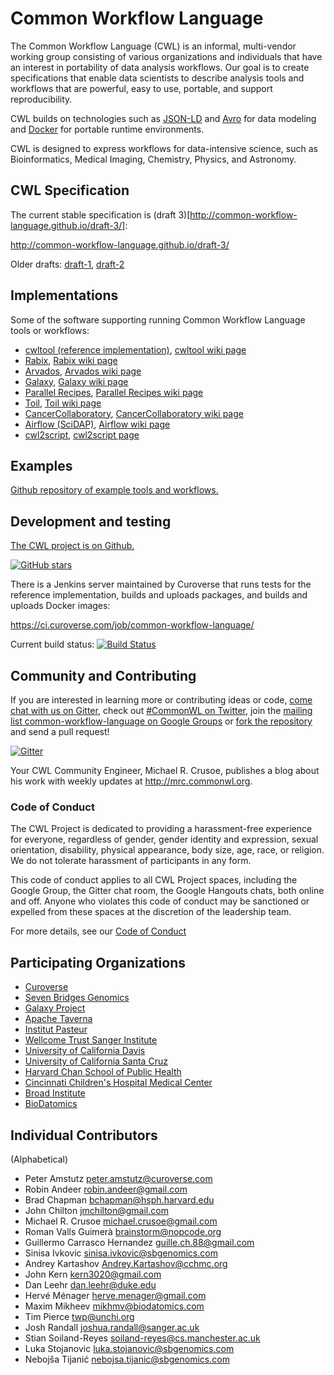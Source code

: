 Common Workflow Language
========================

The Common Workflow Language (CWL) is an informal, multi-vendor working group
consisting of various organizations and individuals that have an interest in
portability of data analysis workflows.  Our goal is to create specifications
that enable data scientists to describe analysis tools and workflows that are
powerful, easy to use, portable, and support reproducibility.

CWL builds on technologies such as [JSON-LD](http://json-ld.org) and
[Avro](https://avro.apache.org/) for data modeling and
[Docker](http://docker.com) for portable runtime environments.

CWL is designed to express workflows for data-intensive science, such as
Bioinformatics, Medical Imaging, Chemistry, Physics, and Astronomy.

## CWL Specification

The current stable specification is (draft 3)[http://common-workflow-language.github.io/draft-3/]:

http://common-workflow-language.github.io/draft-3/

Older drafts: [draft-1](https://github.com/common-workflow-language/common-workflow-language/tree/master/draft-1), [draft-2](http://common-workflow-language.github.io/draft-2/)

## Implementations

Some of the software supporting running Common Workflow Language tools or workflows:

* [cwltool (reference implementation)](https://github.com/common-workflow-language/cwltool),
  [cwltool wiki page](https://github.com/common-workflow-language/common-workflow-language/wiki/cwltool-%28reference-implementation%29)
* [Rabix](https://github.com/rabix/rabix),
  [Rabix wiki page](https://github.com/common-workflow-language/common-workflow-language/wiki/Rabix)
* [Arvados](https://arvados.org),
  [Arvados wiki page](https://github.com/common-workflow-language/common-workflow-language/wiki/Arvados)
* [Galaxy](https://github.com/common-workflow-language/Galaxy),
  [Galaxy wiki page](https://github.com/common-workflow-language/common-workflow-language/wiki/Galaxy)
* [Parallel Recipes](https://github.com/yvdriess/precipes),
  [Parallel Recipes wiki page](https://github.com/common-workflow-language/common-workflow-language/wiki/Parallel-Recipes)
* [Toil](https://github.com/BD2KGenomics/toil),
  [Toil wiki page](https://github.com/common-workflow-language/common-workflow-language/wiki/Toil)
* [CancerCollaboratory](https://github.com/CancerCollaboratory),
  [CancerCollaboratory wiki page](https://github.com/common-workflow-language/common-workflow-language/wiki/CancerCollaboratory)
* [Airflow (SciDAP)](https://github.com/SciDAP/scidap),
  [Airflow wiki page](https://github.com/common-workflow-language/common-workflow-language/wiki/SciDAP)
* [cwl2script](https://github.com/common-workflow-language/cwl2script),
  [cwl2script page](https://github.com/common-workflow-language/common-workflow-language/wiki/cwl2script)

## Examples

[Github repository of example tools and workflows.](https://github.com/common-workflow-language/workflows)

## Development and testing

[The CWL project is on Github.](https://github.com/common-workflow-language/common-workflow-language)

[![GitHub
stars](https://img.shields.io/github/stars/common-workflow-language/common-workflow-language.svg)](https://github.com/common-workflow-language/common-workflow-language/stargazers)

There is a Jenkins server maintained by Curoverse that runs tests for the
reference implementation, builds and uploads packages, and builds and uploads
Docker images:

https://ci.curoverse.com/job/common-workflow-language/

Current build status: [![Build Status](https://ci.curoverse.com/buildStatus/icon?job=common-workflow-language)](https://ci.curoverse.com/job/common-workflow-language/)

## Community and Contributing

If you are interested in learning more or contributing ideas or code,
[come chat with us on Gitter](https://gitter.im/common-workflow-language/common-workflow-language),
check out [#CommonWL on Twitter](https://twitter.com/search?q=%23CommonWL),
join the [mailing list common-workflow-language on Google Groups](https://groups.google.com/forum/#!forum/common-workflow-language) or
[fork the repository](https://github.com/common-workflow-language/common-workflow-language)
and send a pull request!

[![Gitter](https://badges.gitter.im/Join%20Chat.svg)](https://gitter.im/common-workflow-language/common-workflow-language?utm_source=badge&utm_medium=badge&utm_campaign=pr-badge&utm_content=badge)

Your CWL Community Engineer, Michael R. Crusoe, publishes a blog about his work
with weekly updates at http://mrc.commonwl.org.

### Code of Conduct

The CWL Project is dedicated to providing a harassment-free experience for
everyone, regardless of gender, gender identity and expression, sexual
orientation, disability, physical appearance, body size, age, race, or
religion. We do not tolerate harassment of participants in any form.

This code of conduct applies to all CWL Project spaces, including the Google
Group, the Gitter chat room, the Google Hangouts chats, both online and off.
Anyone who violates this code of conduct may be sanctioned or expelled from
these spaces at the discretion of the leadership team.

For more details, see our [Code of
Conduct](https://github.com/common-workflow-language/common-workflow-language/blob/master/CODE_OF_CONDUCT.md)

## Participating Organizations

* [Curoverse](http://curoverse.com)
* [Seven Bridges Genomics](http://sbgenomics.com)
* [Galaxy Project](http://galaxyproject.org/)
* [Apache Taverna](http://taverna.incubator.apache.org/)
* [Institut Pasteur](http://www.pasteur.fr)
* [Wellcome Trust Sanger Institute](https://www.sanger.ac.uk/)
* [University of California Davis](http://ucdavis.edu)
* [University of California Santa Cruz](https://cbse.soe.ucsc.edu/research/bioinfo)
* [Harvard Chan School of Public Health](http://www.hsph.harvard.edu/)
* [Cincinnati Children's Hospital Medical Center](http://www.cincinnatichildrens.org/)
* [Broad Institute](https://www.broadinstitute.org)
* [BioDatomics](http://www.biodatomics.com/)

## Individual Contributors

(Alphabetical)

* Peter Amstutz <peter.amstutz@curoverse.com>
* Robin Andeer <robin.andeer@gmail.com>
* Brad Chapman <bchapman@hsph.harvard.edu>
* John Chilton <jmchilton@gmail.com>
* Michael R. Crusoe <michael.crusoe@gmail.com>
* Roman Valls Guimerà <brainstorm@nopcode.org>
* Guillermo Carrasco Hernandez <guille.ch.88@gmail.com>
* Sinisa Ivkovic <sinisa.ivkovic@sbgenomics.com>
* Andrey Kartashov <Andrey.Kartashov@cchmc.org>
* John Kern <kern3020@gmail.com>
* Dan Leehr <dan.leehr@duke.edu>
* Hervé Ménager <herve.menager@gmail.com>
* Maxim Mikheev <mikhmv@biodatomics.com>
* Tim Pierce <twp@unchi.org>
* Josh Randall <joshua.randall@sanger.ac.uk>
* Stian Soiland-Reyes <soiland-reyes@cs.manchester.ac.uk>
* Luka Stojanovic <luka.stojanovic@sbgenomics.com>
* Nebojša Tijanić <nebojsa.tijanic@sbgenomics.com>

